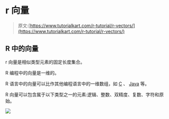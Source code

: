 # r 向量

> 原文:[https://www.tutorialkart.com/r-tutorial/r-vectors/](https://www.tutorialkart.com/r-tutorial/r-vectors/)

## R 中的向量

r 向量是相似类型元素的固定长度集合。

R 编程中的向量是一维的。

R 语言中的向量可以比作其他编程语言中的一维数组，如 [C](https://www.tutorialkart.com/c-programming/) 、 [Java](https://www.tutorialkart.com/java/) 等。

R 向量可以包含属于以下类型之一的元素:逻辑、整数、双精度、复数、字符和原始。

[![](../Images/925da31b32d6bc3827932f6c8afb11bb.png)](https://www.tutorialkart.com/)